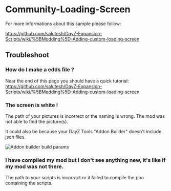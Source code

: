 # Community-Loading-Screen
For more informations about this sample please follow:

https://github.com/salutesh/DayZ-Expansion-Scripts/wiki/%5BModding%5D-Adding-custom-loading-screen

## Troubleshoot

### How do I make a edds file ?
Near the end of this page you should have a quick tutorial: https://github.com/salutesh/DayZ-Expansion-Scripts/wiki/%5BModding%5D-Adding-custom-loading-screen

### The screen is white !
The path of your pictures is incorrect or the naming is wrong. The mod was not able to find the picture(s).

It could also be because your DayZ Tools "Addon Builder" doesn't include json files.

![Addon builder build params](https://cdn.discordapp.com/attachments/717340814878965831/888535750432411698/unknown.png)

### I have compiled my mod but I don't see anything new, it's like if my mod was not there.
The path to your scripts is incorrect or it failed to compile the pbo containing the scripts.